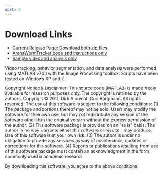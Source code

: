 ```yaml
---
sort: 6
---
```


# Download Links

* [Current Release Page: Download both zip files](https://github.com/albrechtLab/ArenaWormTracker/releases/tag/1.0.0)
* [ArenaWormTracker code and instructions only](https://github.com/albrechtLab/ArenaWormTracker/archive/1.0.0.zip)
* [Sample video and analysis only](https://github.com/albrechtLab/ArenaWormTracker/releases/download/1.0.0/N2_IAA-7_stripe2_sample.zip)

Video tracking, behavior segmentation, and data analysis were performed using MATLAB v7.0.1 with the Image Processing toolbox. Scripts have been tested on Windows XP and 7.

Copyright Notice & Disclaimer:
This source code (MATLAB) is made freely available for research purposes only. The copyright is retained by the authors. Copyright © 2011, Dirk Albrecht. Cori Bargmann. All rights reserved.
The use of this software is subject to the following conditions:
(1) The package and portions thereof may not be sold. Users may modify the software for their own use, but may not redistribute any version of the software other than the original version without the express permission of the author.
(2) This software package is provided on an "as is" basis. The author in no way warrants either this software or results it may produce. Use of this software is at your own risk.
(3) The author is under no obligation to provide any services by way of maintenance, updates or corrections for this software.
(4) Reports or publications resulting from use of this software package must contain an acknowledgment in the form commonly used in academic research.

By downloading this software, you agree to the above conditions. 

